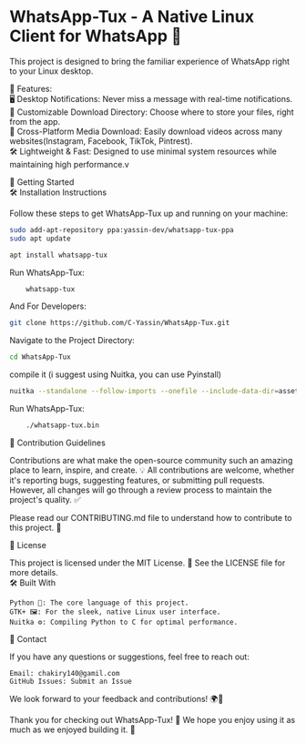# WhatsApp-Tux - A Native Linux Client for WhatsApp 🐧

This project is designed to bring the familiar experience of WhatsApp right to your Linux desktop. <br/> 

🌟 Features:<br/> 
🖥️ Desktop Notifications: Never miss a message with real-time notifications.<br/> 
📂 Customizable Download Directory: Choose where to store your files, right from the app.<br/> 
🔄 Cross-Platform Media Download: Easily download videos across many websites(Instagram, Facebook, TikTok, Pintrest).<br/> 
🛠️ Lightweight & Fast: Designed to use minimal system resources while maintaining high performance.v

🚀 Getting Started<br/> 
🛠️ Installation Instructions<br/> 

Follow these steps to get WhatsApp-Tux up and running on your machine:
```bash
sudo add-apt-repository ppa:yassin-dev/whatsapp-tux-ppa
sudo apt update
```
```bash
apt install whatsapp-tux
```
Run WhatsApp-Tux:
```bash
    whatsapp-tux
```
And For Developers:
```bash
git clone https://github.com/C-Yassin/WhatsApp-Tux.git
```
Navigate to the Project Directory:

```bash
cd WhatsApp-Tux
```
compile it (i suggest using Nuitka, you can use Pyinstall)

```bash
nuitka --standalone --follow-imports --onefile --include-data-dir=assets=assets main.py
```
Run WhatsApp-Tux:

```bash
    ./whatsapp-tux.bin
```
📝 Contribution Guidelines<br/> 

Contributions are what make the open-source community such an amazing place to learn, inspire, and create. 💡 All contributions are welcome, whether it's reporting bugs, suggesting features, or submitting pull requests. However, all changes will go through a review process to maintain the project's quality. ✅<br/> 

Please read our CONTRIBUTING.md file to understand how to contribute to this project. 🎉<br/> 

🧰 License<br/> 

This project is licensed under the MIT License. 📝 See the LICENSE file for more details.<br/> 
🛠️ Built With

    Python 🐍: The core language of this project.
    GTK+ 🖼️: For the sleek, native Linux user interface.
    Nuitka ⚙️: Compiling Python to C for optimal performance.

📧 Contact<br/> 

If you have any questions or suggestions, feel free to reach out:

    Email: chakiry140@gamil.com
    GitHub Issues: Submit an Issue

We look forward to your feedback and contributions! 🌍💬<br/> 

Thank you for checking out WhatsApp-Tux! 🎉 We hope you enjoy using it as much as we enjoyed building it. 🤗
